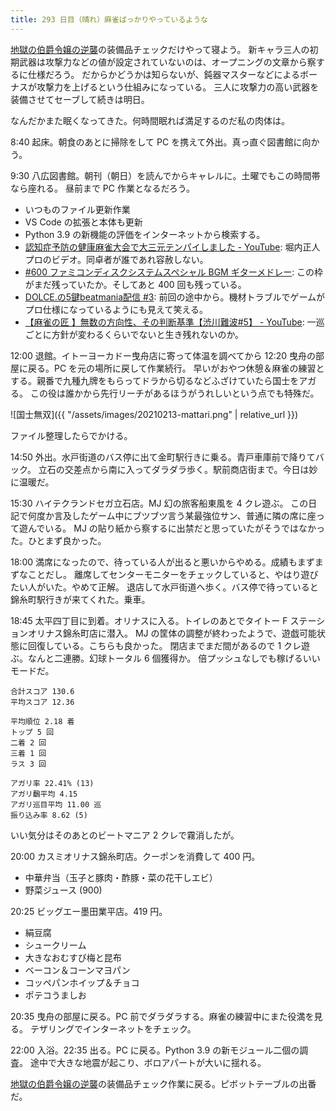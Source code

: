 ```yaml
---
title: 293 日目（晴れ）麻雀ばっかりやっているような
---
```


[地獄の伯爵令嬢の逆襲][bshf21a]の装備品チェックだけやって寝よう。
新キャラ三人の初期武器は攻撃力などの値が設定されていないのは、オープニングの文章から察するに仕様だろう。
だからかどうかは知らないが、鈍器マスターなどによるボーナスが攻撃力を上げるという仕組みになっている。
三人に攻撃力の高い武器を装備させてセーブして続きは明日。

なんだかまた眠くなってきた。何時間眠れば満足するのだ私の肉体は。

8:40 起床。朝食のあとに掃除をして PC を携えて外出。真っ直ぐ図書館に向かう。

9:30 八広図書館。朝刊（朝日）を読んでからキャレルに。土曜でもこの時間帯なら座れる。
昼前まで PC 作業となるだろう。

* いつものファイル更新作業
* VS Code の拡張と本体も更新
* Python 3.9 の新機能の評価をインターネットから検索する。
* [認知症予防の健康麻雀大会で大三元テンパイしました - YouTube](https://www.youtube.com/watch?v=BbtgSv9GLR4):
  堀内正人プロのビデオ。同卓者が誰であれ容赦しない。
* [&#x23;600 ファミコンディスクシステムスペシャル BGM ギターメドレー](https://www.youtube.com/watch?v=szG-aqviiPs):
  この枠がまだ残っていたか。そしてあと 400 回も残っている。
* [DOLCE.の5鍵beatmania配信 &#x23;3](https://www.youtube.com/watch?v=to1J9qqakCI):
  前回の途中から。機材トラブルでゲームがプロ仕様になっているようにも見えて笑える。
* [【麻雀の匠 】無数の方向性、その判断基準【渋川難波&#x23;5】 - YouTube](https://www.youtube.com/watch?v=yBu7-MFS2Fg):
  一巡ごとに方針が変わるくらいでないと生き残れないのか。

12:00 退館。イトーヨーカドー曳舟店に寄って体温を調べてから
12:20 曳舟の部屋に戻る。PC を元の場所に戻して作業続行。
早いがおやつ休憩＆麻雀の練習とする。親番で九種九牌をもらってドラから切るなどふざけていたら国士をアガる。
この役は誰かから先行リーチがあるほうがうれしいという点でも特殊だ。

![国士無双]({{ "/assets/images/20210213-mattari.png" | relative_url }})

ファイル整理したらでかける。

14:50 外出。水戸街道のバス停に出て金町駅行きに乗る。青戸車庫前で降りてバック。
立石の交差点から南に入ってダラダラ歩く。駅前商店街まで。今日は妙に温暖だ。

15:30 ハイテクランドセガ立石店。MJ 幻の旅客船東風を 4 クレ遊ぶ。
この日記で何度か言及したゲーム中にブツブツ言う某最強位サン、普通に隣の席に座って遊んでいる。
MJ の貼り紙から察するに出禁だと思っていたがそうではなかった。ひとまず良かった。

18:00 満席になったので、待っている人が出ると悪いからやめる。成績もまずまずなことだし。
離席してセンターモニターをチェックしていると、やはり遊びたい人がいた。やめて正解。
退店して水戸街道へ歩く。バス停で待っていると錦糸町駅行きが来てくれた。乗車。

18:45 太平四丁目に到着。オリナスに入る。トイレのあとでタイトー F ステーションオリナス錦糸町店に潜入。
MJ の筐体の調整が終わったようで、遊戯可能状態に回復している。こちらも良かった。
閉店までまだ間があるので 1 クレ遊ぶ。なんと二連勝。幻球トータル 6 個獲得か。
倍プッシュなしでも稼げるいいモードだ。

```text
合計スコア 130.6
平均スコア 12.36

平均順位 2.18 着
トップ 5 回
二着 2 回
三着 1 回
ラス 3 回

アガリ率 22.41% (13)
アガリ飜平均 4.15
アガリ巡目平均 11.00 巡
振り込み率 8.62 (5)
```

いい気分はそのあとのビートマニア 2 クレで霧消したが。

20:00 カスミオリナス錦糸町店。クーポンを消費して 400 円。

* 中華弁当（玉子と豚肉・酢豚・菜の花干しエビ）
* 野菜ジュース (900)

20:25 ビッグエー墨田業平店。419 円。

* 絹豆腐
* シュークリーム
* 大きなおむすび梅と昆布
* ベーコン＆コーンマヨパン
* コッペパンホイップ＆チョコ
* ポテコうましお

20:35 曳舟の部屋に戻る。PC 前でダラダラする。麻雀の練習中にまた役満を見る。
テザリングでインターネットをチェック。

22:00 入浴。22:35 出る。PC に戻る。Python 3.9 の新モジュール二個の調査。
途中で大きな地震が起こり、ボロアパートが大いに揺れる。

[地獄の伯爵令嬢の逆襲][bshf21a]の装備品チェック作業に戻る。ピボットテーブルの出番だ。

[bshf21a]: https://www.freem.ne.jp/win/game/24805
